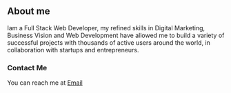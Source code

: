 ## About me

Iam a Full Stack Web Developer, my refined skills in Digital Marketing, Business Vision and Web Development have allowed me to build a variety of successful projects with thousands of active users around the world, in collaboration with startups and entrepreneurs.


### Contact Me
You can reach me at  <a href="mailto:iamedsonaguiar@gmail.com">Email</a>
